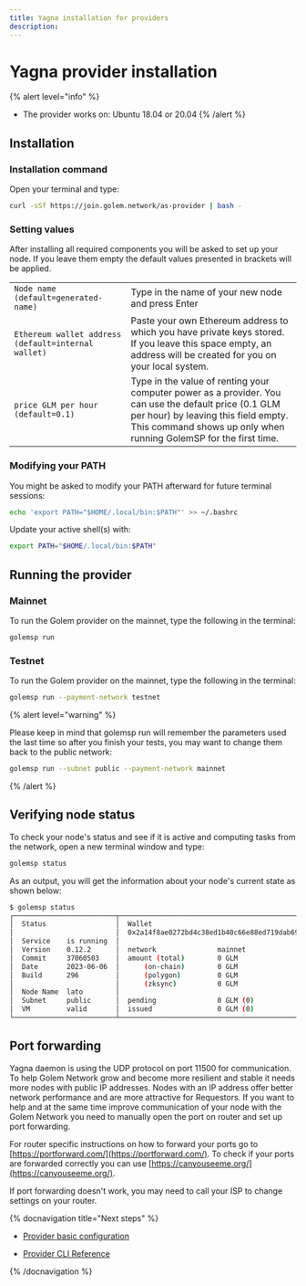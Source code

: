 ```yaml
---
title: Yagna installation for providers
description: 
---
```


# Yagna provider installation

{% alert level="info" %}
- The provider works on: Ubuntu 18.04 or 20.04
{% /alert %}
    

## Installation

### Installation command

Open your terminal and type:

```bash
curl -sSf https://join.golem.network/as-provider | bash -
```

### Setting values

After installing all required components you will be asked to set up your node. If you leave them empty the default values presented in brackets will be applied.

|||
|:------------------------|:---------------------------------------------------------------------|
|`Node name (default=generated-name)` |Type in the name of your new node and press Enter|
|`Ethereum wallet address (default=internal wallet)`|Paste your own Ethereum address to which you have private keys stored. If you leave this space empty, an address will be created for you on your local system.
|`price GLM per hour (default=0.1)`|Type in the value of renting your computer power as a provider. You can use the default price (0.1 GLM per hour) by leaving this field empty. This command shows up only when running GolemSP for the first time.||

### Modifying your PATH

You might be asked to modify your PATH afterward for future terminal sessions:

```bash
echo 'export PATH="$HOME/.local/bin:$PATH"' >> ~/.bashrc
```

Update your active shell(s) with: 
```bash
export PATH="$HOME/.local/bin:$PATH"
```

## Running the provider

### Mainnet

To run the Golem provider on the mainnet, type the following in the terminal:

```bash
golemsp run
```

### Testnet

To run the Golem provider on the mainnet, type the following in the terminal:

```bash
golemsp run --payment-network testnet
```

{% alert level="warning" %}

Please keep in mind that golemsp run will remember the parameters used the last time so after you finish your tests, you may want to change them back to the public network:

```bash
golemsp run --subnet public --payment-network mainnet
```
{% /alert %}



## Verifying node status

To check your node's status and see if it is active and computing tasks from the network, open a new terminal window and type:

```bash
golemsp status
```

As an output, you will get the information about your node's current state as shown below:

```bash
$ golemsp status
┌─────────────────────────┬──────────────────────────────────────────────┬─────────────────────────────┐
│  Status                 │  Wallet                                      │  Tasks                      │
│                         │  0x2a14f8ae0272bd4c38ed1b40c66e88ed719dab69  │                             │
│  Service    is running  │                                              │  last 1h processed     0    │
│  Version    0.12.2      │  network               mainnet               │  last 1h in progress   0    │
│  Commit     37060503    │  amount (total)        0 GLM                 │  total processed       509  │
│  Date       2023-06-06  │      (on-chain)        0 GLM                 │  (including failures)       │
│  Build      296         │      (polygon)         0 GLM                 │                             │
│                         │      (zksync)          0 GLM                 │                             │
│  Node Name  lato        │                                              │                             │
│  Subnet     public      │  pending               0 GLM (0)             │                             │
│  VM         valid       │  issued                0 GLM (0)             │                             │
└─────────────────────────┴──────────────────────────────────────────────┴─────────────────────────────┘
```

## Port forwarding

Yagna daemon is using the UDP protocol on port 11500 for communication. 
To help Golem Network grow and become more resilient and stable it needs more nodes with public IP addresses.
Nodes with an IP address offer better network performance and are more attractive for Requestors. 
If you want to help and at the same time improve communication of your node with the Golem Network you need to manually open the port on router and set up port forwarding. 

For router specific instructions on how to forward your ports go to [https://portforward.com/](https://portforward.com/). To check if your ports are forwarded correctly you can use [https://canyouseeme.org/](https://canyouseeme.org/).

If port forwarding doesn't work, you may need to call your ISP to change settings on your router. 


{% docnavigation title="Next steps" %}

- [Provider basic configuration](/docs/providers/provider-basic-configuration)

- [Provider CLI Reference](/docs/providers/yagna-cli-reference)

{% /docnavigation %}

